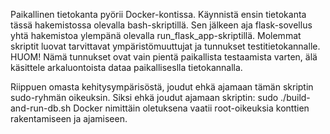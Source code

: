 Paikallinen tietokanta pyörii Docker-kontissa. Käynnistä ensin tietokanta tässä hakemistossa olevalla bash-skriptillä. Sen jälkeen aja flask-sovellus yhtä hakemistoa ylempänä olevalla run_flask_app-skriptillä.
Molemmat skriptit luovat tarvittavat ympäristömuuttujat ja tunnukset testitietokannalle. HUOM! Nämä tunnukset ovat vain pientä paikallista testaamista varten, älä käsittele arkaluontoista dataa paikalliseslla
tietokannalla.


Riippuen omasta kehitysympärisöstä, joudut ehkä ajamaan tämän skriptin sudo-ryhmän oikeuksin. Siksi ehkä joudut ajamaan skriptin: sudo ./build-and-run-db.sh
Docker nimittäin oletuksena vaatii root-oikeuksia konttien rakentamiseen ja ajamiseen. 
